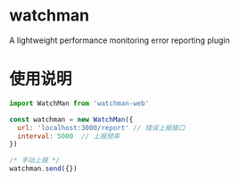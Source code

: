 # watchman
A lightweight performance monitoring error reporting plugin

# 使用说明
```js
import WatchMan from 'watchman-web'

const watchman = new WatchMan({
  url: 'localhost:3000/report' // 错误上报接口
  interval: 5000  // 上报频率
})

/* 手动上报 */
watchman.send({})
```
